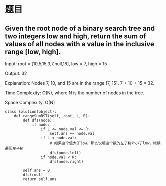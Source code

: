 # 题目

## Given the root node of a binary search tree and two integers low and high, return the sum of values of all nodes with a value in the inclusive range [low, high].

Input: root = [10,5,15,3,7,null,18], low = 7, high = 15

Output: 32

Explanation: Nodes 7, 10, and 15 are in the range [7, 15]. 7 + 10 + 15 = 32.

Time Complexity: O(N), where N is the number of nodes in the tree.

Space Complexity: O(N)
```
class Solution(object):
    def rangeSumBST(self, root, L, R):
        def dfs(node):
            if node:
                if L <= node.val <= R:
                    self.ans += node.val
                if L < node.val:
                    # 如果这个值大于low，那么说明这个数的左子树叶小于low，继续遍历左子树
                    dfs(node.left)
                if node.val < R:
                    dfs(node.right)

        self.ans = 0
        dfs(root)
        return self.ans
```
